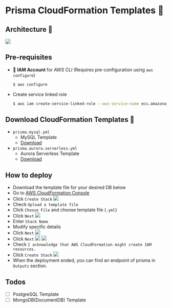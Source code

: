# Prisma CloudFormation Templates 🚀

## Architecture 📐
![](./images/architecture.jpeg)

## Pre-requisites
- 🔑 **IAM Account** for *AWS CLI* (Requires pre-configuration using `aws configure`)
  ```bash
  $ aws configure
  ```
- Create service linked role
  ```bash
  $ aws iam create-service-linked-role --aws-service-name ecs.amazonaws.com
  ```

## Download CloudFormation Templates 📄
- `prisma.mysql.yml`
  - MySQL Template
  - [Download](https://raw.githubusercontent.com/tonyfromundefined/prisma-cloudformation/master/prisma.mysql.yml)
- `prisma.aurora.serverless.yml`
  - Aurora Serverless Template
  - [Download](https://raw.githubusercontent.com/tonyfromundefined/prisma-cloudformation/master/prisma.aurora.serverless.ymll)

## How to deploy
- Download the template file for your desired DB below
- Go to [AWS CloudFormation Console](https://ap-northeast-2.console.aws.amazon.com/cloudformation)
- Click `Create Stack`
![](./images/screenshot-1.png)
- Check `Upload a template file`
- Click `Choose File` and choose template file (`.yml`)
- Click `Next`
![](./images/screenshot-2.png)
- Enter `Stack Name`
- Modify specific details
- Click `Next`
![](./images/screenshot-3.png)
- Click `Next`
![](./images/screenshot-4.png)
![](./images/screenshot-5.png)
- Check `I acknowledge that AWS CloudFormation might create IAM resources.`
- Click `Create Stack`
![](./images/screenshot-6.png)
- When the deployment ended, you can find an endpoint of prisma in `Outputs` section.

## Todos
- [ ] PostgreSQL Template
- [ ] MongoDB(DocumentDB) Template
